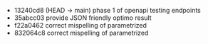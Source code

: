 - 13240cd8 (HEAD -> main) phase 1 of openapi testing endpoints
- 35abcc03 provide JSON friendly optimo result
- f22a0462 correct mispelling of parametrized
- 832064c8 correct mispelling of parametrized
